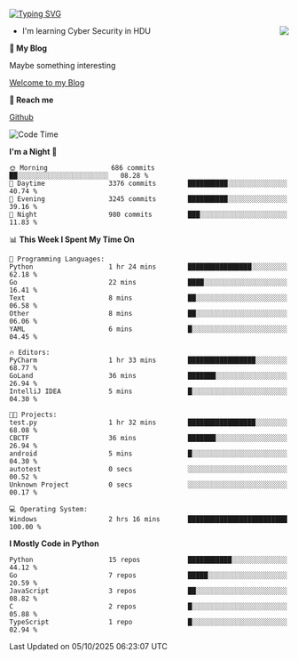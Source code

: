 [![Typing SVG](https://readme-typing-svg.herokuapp.com?font=Fira+Code&pause=1000&random=false&width=450&height=60&lines=Hello+%F0%9F%91%8B%F0%9F%8F%BB;I'm+JBNRZ)](https://git.io/typing-svg)

<a href="#">
  <img align="right" src="https://github-readme-stats.vercel.app/api?username=JBNRZ&show_icons=true&bg_color=15,f2f7fd,E0EAFC" />
</a>

- I'm learning Cyber Security in HDU

 **🌱 My Blog**

Maybe something interesting

[Welcome to my Blog](https://jbnrz.com.cn/)

 **💬 Reach me** 

[Github](https://github.com/JBNRZ)


<!--START_SECTION:waka-->
![Code Time](http://img.shields.io/badge/Code%20Time-1%2C403%20hrs%2049%20mins-blue)

**I'm a Night 🦉** 

```text
🌞 Morning                686 commits         ██░░░░░░░░░░░░░░░░░░░░░░░   08.28 % 
🌆 Daytime                3376 commits        ██████████░░░░░░░░░░░░░░░   40.74 % 
🌃 Evening                3245 commits        ██████████░░░░░░░░░░░░░░░   39.16 % 
🌙 Night                  980 commits         ███░░░░░░░░░░░░░░░░░░░░░░   11.83 % 
```


📊 **This Week I Spent My Time On** 

```text
💬 Programming Languages: 
Python                   1 hr 24 mins        ████████████████░░░░░░░░░   62.18 % 
Go                       22 mins             ████░░░░░░░░░░░░░░░░░░░░░   16.41 % 
Text                     8 mins              ██░░░░░░░░░░░░░░░░░░░░░░░   06.58 % 
Other                    8 mins              ██░░░░░░░░░░░░░░░░░░░░░░░   06.06 % 
YAML                     6 mins              █░░░░░░░░░░░░░░░░░░░░░░░░   04.45 % 

🔥 Editors: 
PyCharm                  1 hr 33 mins        █████████████████░░░░░░░░   68.77 % 
GoLand                   36 mins             ███████░░░░░░░░░░░░░░░░░░   26.94 % 
IntelliJ IDEA            5 mins              █░░░░░░░░░░░░░░░░░░░░░░░░   04.30 % 

🐱‍💻 Projects: 
test.py                  1 hr 32 mins        █████████████████░░░░░░░░   68.08 % 
CBCTF                    36 mins             ███████░░░░░░░░░░░░░░░░░░   26.94 % 
android                  5 mins              █░░░░░░░░░░░░░░░░░░░░░░░░   04.30 % 
autotest                 0 secs              ░░░░░░░░░░░░░░░░░░░░░░░░░   00.52 % 
Unknown Project          0 secs              ░░░░░░░░░░░░░░░░░░░░░░░░░   00.17 % 

💻 Operating System: 
Windows                  2 hrs 16 mins       █████████████████████████   100.00 % 
```

**I Mostly Code in Python** 

```text
Python                   15 repos            ███████████░░░░░░░░░░░░░░   44.12 % 
Go                       7 repos             █████░░░░░░░░░░░░░░░░░░░░   20.59 % 
JavaScript               3 repos             ██░░░░░░░░░░░░░░░░░░░░░░░   08.82 % 
C                        2 repos             █░░░░░░░░░░░░░░░░░░░░░░░░   05.88 % 
TypeScript               1 repo              █░░░░░░░░░░░░░░░░░░░░░░░░   02.94 % 
```




 Last Updated on 05/10/2025 06:23:07 UTC
<!--END_SECTION:waka-->
